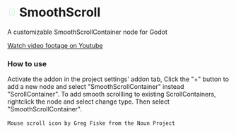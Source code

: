 # <img src="./addons/SmoothScroll/class-icon.svg" alt="drawing" width="20" style="padding-top: 20px;"/>   SmoothScroll
 A customizable SmoothScrollContainer node for Godot

[Watch video footage on Youtube](https://www.youtube.com/watch?v=B3GjqV2c6yQ)

### How to use
Activate the addon in the project settings' addon tab,
Click the "+" button to add a new node and select "SmoothScrollContainer" instead "ScrollContainer".
To add smooth scrollling to existing ScrollContainers, rightclick the node and select change type. Then select "SmoothScrollContainer".


`Mouse scroll icon by Greg Fiske from the Noun Project`
